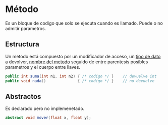 # Método
Es un bloque de codigo que solo se ejecuta cuando es llamado. Puede o no admitir parametros.

## Estructura
Un metodo está compuesto por un modificador de acceso, un [tipo  de dato](Tipo&#32;de&#32;datos.md) a devolver, [nombre del metodo](Identificadores.md###Métodos)  seguido de entre parentesis posibles parametros y el cuerpo entre llaves.

```java
public int suma(int n1, int n2)	{ /* codigo */ }	// devuelve int
public void nada()				{ /* codigo */ }	// no devuelve
```

## Abstractos
Es declarado pero no implemenetado.

```java
abstract void mover(float x, float y);
```